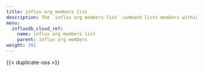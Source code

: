 ```yaml
---
title: influx org members list
description: The `influx org members list` command lists members within an organization in InfluxDB.
menu:
  influxdb_cloud_ref:
    name: influx org members list
    parent: influx org members
weight: 301
---
```


{{< duplicate-oss >}}
